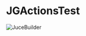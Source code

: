 # JGActionsTest

![JuceBuilder](https://github.com/spearse/JGActionsTest/workflows/JuceBuilder/badge.svg?branch=master)
